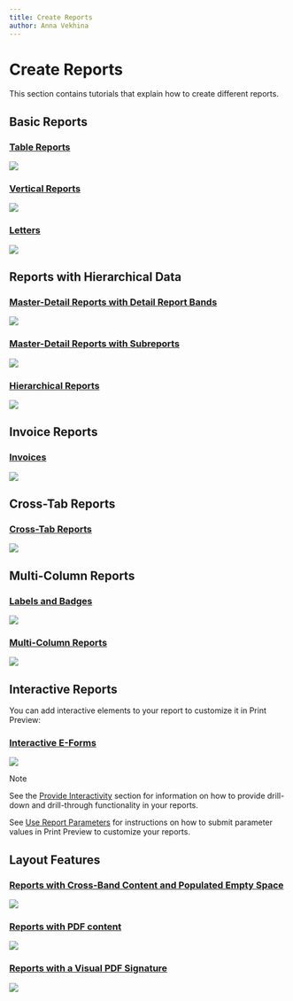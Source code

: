 ```yaml
---
title: Create Reports
author: Anna Vekhina
---
```


# Create Reports

This section contains tutorials that explain how to create different reports.

## Basic Reports

### [Table Reports](create-reports/table-reports.md)
![](../../images/table-report-preview.png)

### [Vertical Reports](create-reports\vertical-reports.md)
![](../../images/vertical-report-preview.png)

### [Letters](create-reports/letters.md)
![](../../images/letter-report-preview.png)

## Reports with Hierarchical Data

### [Master-Detail Reports with Detail Report Bands](create-reports/master-detail-reports-with-detail-report-bands.md)
![](../../images/master-detail-with-detail-report-bands-preview.png)

### [Master-Detail Reports with Subreports](create-reports/master-detail-reports-with-subreports.md)
![](../../images/master-detail-with-subreport-preview.png)

### [Hierarchical Reports](create-reports/hierarchical-reports.md)
![](../../images/hierarchical-report-preview.png)

## Invoice Reports

### [Invoices](create-reports/invoices.md)
![](../../images/manual-invoice-preview.png)

## Cross-Tab Reports

### [Cross-Tab Reports](create-reports/cross-tab-reports.md)

![](../../images/eurd-web-cross-tab-report-result.png)

## Multi-Column Reports

### [Labels and Badges](create-reports/labels-and-badges.md)
![](../../images/labels-and-badges-report-preview.png)

### [Multi-Column Reports](create-reports/multi-column-reports.md)
![](../../images/multi-column-report-preview.png)

## Interactive Reports

You can add interactive elements to your report to customize it in Print Preview:

### [Interactive E-Forms](create-reports/interactive-e-forms.md)
![](../../images/interactive-eform-preview.png)

> [!Note]
> See the [Provide Interactivity](provide-interactivity.md) section for information on how to provide drill-down and drill-through functionality in your reports.
> 
> See [Use Report Parameters](use-report-parameters.md) for instructions on how to submit parameter values in Print Preview to customize your reports.

## Layout Features

### [Reports with Cross-Band Content and Populated Empty Space](create-reports/reports-with-cross-band-content-and-populated-empty-space.md)
![](../../images/cross-band-and-populated-empty-space-report-preview.png)

### [Reports with PDF content](create-reports/reports-merged-with-pdf.md)
![](../../images/report-with-pdf-content-preview.png)

### [Reports with a Visual PDF Signature](create-reports/reports-with-visual-pdf-signature.md)
![](../../images/report-with-a-visual-pdf-signature.png)

